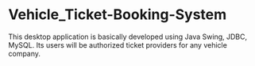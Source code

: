 # Vehicle_Ticket-Booking-System
This desktop application is basically developed using Java Swing, JDBC, MySQL. Its users will be authorized ticket providers for any vehicle company.
